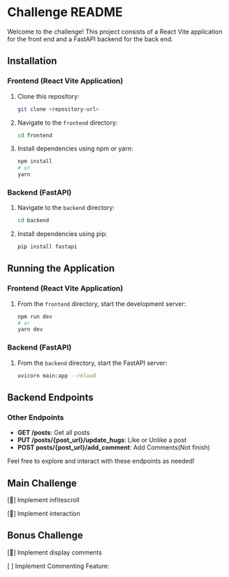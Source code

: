 # Challenge README

Welcome to the challenge! This project consists of a React Vite application for the front end and a FastAPI backend for the back end.

## Installation

### Frontend (React Vite Application)

1. Clone this repository:
   ```bash
   git clone <repository-url>
   ```
2. Navigate to the `frontend` directory:
   ```bash
   cd frontend
   ```
3. Install dependencies using npm or yarn:
   ```bash
   npm install
   # or
   yarn
   ```

### Backend (FastAPI)

1. Navigate to the `backend` directory:
   ```bash
   cd backend
   ```
2. Install dependencies using pip:
   ```bash
   pip install fastapi
   ```

## Running the Application

### Frontend (React Vite Application)

1. From the `frontend` directory, start the development server:
   ```bash
   npm run dev
   # or
   yarn dev
   ```

### Backend (FastAPI)

1. From the `backend` directory, start the FastAPI server:
   ```bash
   uvicorn main:app --reload
   ```

## Backend Endpoints

### Other Endpoints

- **GET /posts**: Get all posts
- **PUT /posts/{post_url}/update_hugs**: Like or Unlike a post
- **POST posts/{post_url}/add_comment**: Add Comments(Not finish)

Feel free to explore and interact with these endpoints as needed!

## Main Challenge

[🚀] Implement infitescroll

[🚀] Implement interaction

## Bonus Challenge

[🚀] Implement display comments

[ ] Implement Commenting Feature:
